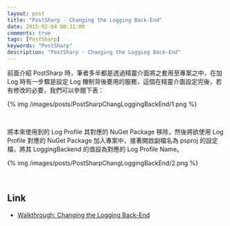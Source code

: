 ```yaml
---
layout: post
title: "PostSharp - Changing the Logging Back-End"
date: 2015-02-04 00:31:00
comments: true
tags: [PostSharp]
keywords: "PostSharp"
description: "PostSharp - Changing the Logging Back-End"
---
```


前面介紹 PostSharp 時，筆者多半都是透過精靈介面將之套用至專案之中，在加 Log 時有一步驟是設定 Log 機制背後要用的服務，這個在精靈介面設定完後，若有修改的必要，我們可以參閱下表：  

<!-- More -->

{% img /images/posts/PostSharpChangLoggingBackEnd/1.png %}

<br/>


將本來使用到的 Log Profile 其對應的 NuGet Package 移除，然後將欲使用 Log Profile 對應的 NuGet Package 加入專案中，接著開啟副檔名為 psproj 的設定檔，將其 LoggingBackend 的值設為對應的 Log Profile Name。  

{% img /images/posts/PostSharpChangLoggingBackEnd/2.png %}

<br/>


Link
----
* [Walkthrough: Changing the Logging Back-End](http://doc.postsharp.net/logging-changing-backend)
